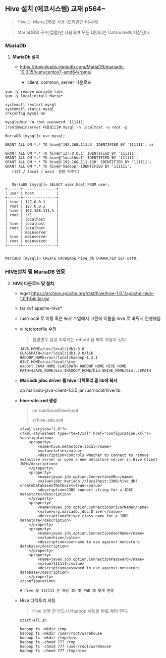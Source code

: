 ## Hive 설치 (에코시스템) 교재 p564~

> Hive 는 Maria DB를 사용 (오라클은 비싸서)
>
> MariaDB의 구조(컬럼)만 사용하며 모든 데이터는 Datanode에 저장된다.



### MariaDb

1. **MariaDb 설치**
   - https://downloads.mariadb.com/MariaDB/mariadb-10.0.15/yum/centos7-amd64/rpms/

     - client, common, server 다운로드



```
yum -y remove mariadb-libs
yum -y localinstall Maria*

systemctl restart mysql
systemctl status mysql
chkconfig mysql on

mysqladmin -u root password '111111'
[root@mainserver 다운로드]# mysql -h localhost -u root -p

MariaDB [mysql]> use mysql;

GRANT ALL ON *.* TO hive@'192.168.111.%' IDENTIFIED BY '111111'; or

GRANT ALL ON *.* TO hive@'127.0.0.1' IDENTIFIED BY '111111';
GRANT ALL ON *.* TO hive@'localhost' IDENTIFIED BY '111111';
GRANT ALL ON *.* TO hive@'192.168.111.120' IDENTIFIED BY '111111';
GRANT ALL ON *.* TO hive@'hadoop' IDENTIFIED BY '111111';
   (127 / local / main  권한 다주기)
   
   
   MariaDB [mysql]> SELECT user,host FROM user;
+------+---------------+
| user | host          |
+------+---------------+
| hive | 127.0.0.1     |
| root | 127.0.0.1     |
| hive | 192.168.111.% |
| root | ::1           |
|      | localhost     |
| hive | localhost     |
| root | localhost     |
|      | mainserver    |
| hive | mainserver    |
| root | mainserver    |
+------+---------------+


MariaDB [mysql]> CREATE DATABASE hive_db CHARACTER SET utf8;
```



### HIVE설치 및 MariaDB 연동

2. **HIVE 다운로드 및 설치**

   - wget https://archive.apache.org/dist/hive/hive-1.0.1/apache-hive-1.0.1-bin.tar.gz

   - tar xvf apache-hive*

   - /usr/local  로 이동 혹은 복사 수업에서 그전에 이름을 hive 로 바꿔서 진행했음

   - vi /etc/profile 수정

     > 환경변수 설정 이후에는 reboot 을 해야 적용이 된다.

     ```
     JAVA_HOME=/usr/local/jdk1.8.0
     CLASSPATH=/usr/local/jdk1.8.0/lib
     HADOOP_HOME=/usr/local/hadoop-1.2.1
     HIVE_HOME=/usr/local/hive
     export JAVA_HOME CLASSPATH HADOOP_HOME HIVE_HOME
     PATH=$JAVA_HOME/bin:$HADOOP_HOME/bin:$HIVE_HOME/bin:.:$PATH
     ```

   - **Mariadb jdbc driver 를 hive 디렉토리 밑 lib에 복사**

      cp mariadb-java-client-1.3.5.jar  /usr/local/hive/lib

     

   - **hive-site.xml  생성**

     > cd /usr/local/hive/conf  
     >
     > vi hive-site.xml

     ```
     <?xml version="1.0"?>
     <?xml-stylesheet type="text/xsl" href="configuration.xsl"?>
     <configuration>
         <property>
             <name>hive.metastore.local</name>
             <value>false</value>
             <description>controls whether to connect to remove metastore server or open a new metastore server in Hive Client JVM</description>
         </property>
         <property>
             <name>javax.jdo.option.ConnectionURL</name>
             <value>jdbc:mariadb://localhost:3306/hive_db?createDatabaseIfNotExist=true</value>
             <description>JDBC connect string for a JDBC metastore</description>
         </property>
         <property>
             <name>javax.jdo.option.ConnectionDriverName</name>
             <value>org.mariadb.jdbc.Driver</value>
             <description>Driver class name for a JDBC metastore</description>
         </property>
         <property>
             <name>javax.jdo.option.ConnectionUserName</name>
             <value>hive</value>
             <description>username to use against metastore database</description>
         </property>
         <property>
             <name>javax.jdo.option.ConnectionPassword</name>
             <value>111111</value>
             <description>password to use against metastore database</description>
         </property>
     </configuration>
     
     # hive 및 111111 은 해당 ID 및 PWD 에 맞게 변경
     ```

     

   * Hive 디렉토리 세팅

     > Hive 실행 전 반드시 Hadoop 세팅을 완료 해야 한다.

     ```
     start-all.sh
     
     hadoop fs -mkdir /tmp
     hadoop fs -mkdir /user/root/warehouse
     hadoop fs -mkdir /tmp/hive
     hadoop fs -chmod 777 /tmp
     hadoop fs -chmod 777 /user/root/warehouse
     hadoop fs -chmod 777 /tmp/hive
     
     ```

     